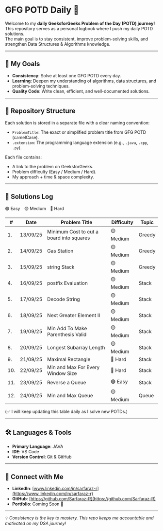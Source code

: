 # GFG POTD Daily 🚀

Welcome to my **daily GeeksforGeeks Problem of the Day (POTD) journey!**  
This repository serves as a personal logbook where I push my daily POTD solutions.  
The main goal is to stay consistent, improve problem-solving skills, and strengthen Data Structures & Algorithms knowledge.

---

## 🎯 My Goals

- **Consistency**: Solve at least one GFG POTD every day.
- **Learning**: Deepen my understanding of algorithms, data structures, and problem-solving techniques.
- **Quality Code**: Write clean, efficient, and well-documented solutions.

---

## 📁 Repository Structure

Each solution is stored in a separate file with a clear naming convention:

- `ProblemTitle`: The exact or simplified problem title from GFG POTD (camelCase).
- `.extension`: The programming language extension (e.g., `.java`, `.cpp`, `.py`).

Each file contains:

- A link to the problem on GeeksforGeeks.
- Problem difficulty (Easy / Medium / Hard).
- My approach + time & space complexity.

---

## 📜 Solutions Log

🟢 Easy 🟡 Medium 🔴 Hard

| #   | Date     | Problem Title                            | Difficulty | Topic  |
| --- | -------- | ---------------------------------------- | ---------- | ------ |
| 1.  | 13/09/25 | Minimum Cost to cut a board into squares | 🟡 Medium  | Greedy |
| 2.  | 14/09/25 | Gas Station                              | 🟡 Medium  | Greedy |
| 3.  | 15/09/25 | string Stack                             | 🟡 Medium  | Greedy |
| 4.  | 16/09/25 | postfix Evaluation                       | 🟡 Medium  | Stack  |
| 5.  | 17/09/25 | Decode String                            | 🟡 Medium  | Stack  |
| 6.  | 18/09/25 | Next Greater Element II                  | 🟡 Medium  | Stack  |
| 7.  | 19/09/25 | Min Add To Make Parenthesis Valid        | 🟡 Medium  | Stack  |
| 8.  | 20/09/25 | Longest Subarray Length                  | 🟡 Medium  | Stack  |
| 9.  | 21/09/25 | Maximal Rectangle                        | 🔴 Hard    | Stack  |
| 10. | 22/09/25 | Min and Max For Every Window Size        | 🔴 Hard    | Stack  |
| 11. | 23/09/25 | Reverse a Queue                          | 🟢 Easy    | Stack  |
| 12. | 24/09/25 | Min and Max Queue                        | 🟡 Medium  | Queue  |

(✅ I will keep updating this table daily as I solve new POTDs.)

---

## 🛠️ Languages & Tools

- **Primary Language**: JAVA
- **IDE**: VS Code
- **Version Control**: Git & GitHub

---

## 🔗 Connect with Me

- **LinkedIn**: [www.linkedin.com/in/sarfaraz-r](https://www.linkedin.com/in/sarfaraz-r)
- **GitHub**: [https://github.com/Sarfaraz-R](https://github.com/Sarfaraz-R)
- **Portfolio**: Coming Soon 🚀

---

💡 _Consistency is the key to mastery. This repo keeps me accountable and motivated on my DSA journey!_
